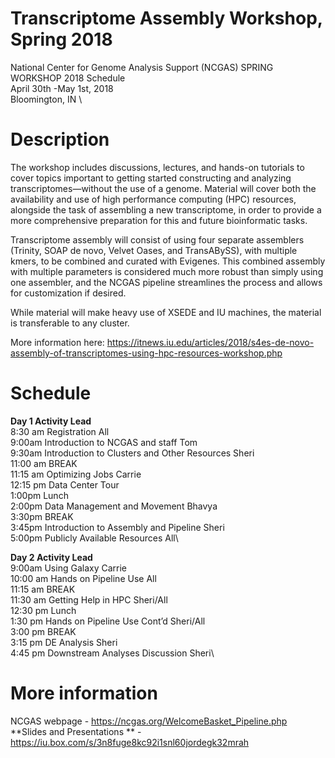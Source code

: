 # Transcriptome Assembly Workshop, Spring 2018
National Center for Genome Analysis Support (NCGAS) SPRING WORKSHOP 2018 Schedule\
April 30th -May 1st, 2018 \
Bloomington, IN \

# Description 
The workshop includes discussions, lectures, and hands-on tutorials to cover topics important to getting started constructing and analyzing transcriptomes—without the use of a genome. Material will cover both the availability and use of high performance computing (HPC) resources, alongside the task of assembling a new transcriptome, in order to provide a more comprehensive preparation for this and future bioinformatic tasks.

Transcriptome assembly will consist of using four separate assemblers (Trinity, SOAP de novo, Velvet Oases, and TransABySS), with multiple kmers, to be combined and curated with Evigenes. This combined assembly with multiple parameters is considered much more robust than simply using one assembler, and the NCGAS pipeline streamlines the process and allows for customization if desired. 

While material will make heavy use of XSEDE and IU machines, the material is transferable to any cluster.

More information here: https://itnews.iu.edu/articles/2018/s4es-de-novo-assembly-of-transcriptomes-using-hpc-resources-workshop.php

# Schedule 

**Day 1			  Activity							                                      Lead**
\
8:30 am		  Registration							                                  All\
9:00am		  Introduction to NCGAS and staff			                        Tom\
9:30am		  Introduction to Clusters and Other Resources		            Sheri\
11:00 am		BREAK 
\
11:15 am		Optimizing Jobs						                                  Carrie\
12:15 pm		Data Center Tour
\
1:00pm		  Lunch
\
2:00pm		  Data Management and Movement				                        Bhavya\
3:30pm		  BREAK
\
3:45pm		  Introduction to Assembly and Pipeline			                  Sheri\
5:00pm		  Publicly Available Resources					                      All\

**Day 2			  Activity							                                      Lead**
\
9:00am		  Using Galaxy							                                  Carrie\
10:00 am		Hands on Pipeline Use					                              All\
11:15 am		BREAK
\
11:30 am		Getting Help in HPC						                              Sheri/All\
12:30 pm		Lunch
\
1:30 pm		  Hands on Pipeline Use Cont’d				                        Sheri/All\
3:00 pm		  BREAK 
\
3:15 pm		  DE Analysis 							                                  Sheri\
4:45 pm 		Downstream Analyses Discussion				                      Sheri\

# More information 
NCGAS webpage - https://ncgas.org/WelcomeBasket_Pipeline.php
\
**Slides and Presentations ** - https://iu.box.com/s/3n8fuge8kc92i1snl60jordegk32mrah
